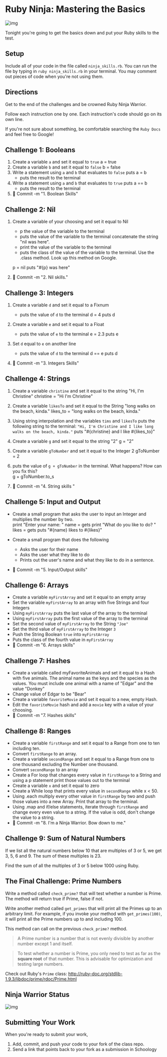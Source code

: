 # Ruby Ninja: Mastering the Basics

![img](https://41dmav17y2a239wj1k1kd0yt-wpengine.netdna-ssl.com/monitor/wp-content/uploads/sites/3/2016/04/365-Ninja.png)

Tonight you're going to get the basics down and put your Ruby skills to the test.

## Setup

Include all of your code in the file called ```ninja_skills.rb```.  You can run the file by typing in ```ruby ninja_skills.rb``` in your terminal. You may comment out pieces of code when you're not using them.

## Directions

Get to the end of the challenges and be crowned Ruby Ninja Warrior.

Follow each instruction one by one. Each instruction's code should go on its own line.

If you're not sure about something, be comfortable searching the `Ruby Docs` and feel free to Google!

## Challenge 1: Booleans
1.  Create a variable `a` and set it equal to `true`
a = true
2.  Create a variable `b` and set it equal to `false`
b = false
3.  Write a statement using `a` and `b` that evaluates to `false`
puts a = b
    - puts the result to the terminal
4.  Write a statement using `a` and `b` that evaluates to `true`
puts a == b
    - puts the result to the terminal
5. :dart: Commit -m "1. Boolean Skills"

## Challenge 2: Nil
1.  Create a variable of your choosing and set it equal to Nil
    - p the value of the variable to the terminal
    - puts the value of the variable to the terminal concatenate the string "nil was here".
    - print the value of the variable to the terminal
    - puts the class of the value of the variable to the terminal.  Use the .class method.  Look up this method on Google.

    p = nil
puts "#{p} was here"

2. :dart: Commit -m "2. Nil skills."

## Challenge 3: Integers
1.  Create a variable `d` and set it equal to a Fixnum
    -  puts the value of `d`  to the terminal
    d = 4
    puts d
2.  Create a variable `e` and set it equal to a Float
    -  puts the value of `e`  to the terminal
e = 2.3
puts e

3.  Set `d` equal to `e` on another line
    -  puts the value of `d` to the terminal
d == e
puts d

4. :dart: Commit -m "3. Integers Skills"

## Challenge 4: Strings
1.  Create a variable `christine` and set it equal to the string "Hi, I'm Christine"
christine = "Hi I'm Christine"

2.  Create a variable `likesTo` and set it equal to the String "long walks on the beach, kinda."
likes_to = "long walks on the beach, kinda."
3.  Using string interpolation and the variables `tims` and `likesTo` puts the following string to the terminal:
    `"Hi, I'm Christine and I like long walks on the beach, kinda."`
    puts "#{christine} and I like #{likes_to}"
4.  Create a variable `g` and set it equal to the string "2"
g = "2"
5.  Create a variable `gToNumber` and set it equal to the Integer 2
gToNumber = 2
6.  puts the value of `g + gToNumber` in the terminal.  What happens?  How can you fix this?  
g + gToNumber.to_s
7. :dart: Commit -m "4. String skills "


## Challenge 5: Input and Output
-  Create a small program that asks the user to input an Integer and multiplies the number by two.  
print "Enter your name: "
name = gets
print "What do you like to do? "
likes = gets
puts "#{name} likes to #{likes}"

-  Create a small program that does the following
    -  Asks the user for their name
    -  Asks the user what they like to do
    -  Prints out the user's name and what they like to do in a sentence.
- :dart: Commit -m "5. Input/Output skills"

## Challenge 6: Arrays
-  Create a variable ```myFirstArray``` and set it equal to an empty array
-  Set the variable ```myFirstArray``` to an array with five Strings and four Integers
-  Using ```myFirstArray``` puts the last value of the array to the terminal
-  Using ```myFirstArray``` puts the first value of the array to the terminal
-  Set the second value of ```myFirstArray``` to the String ```"Joe"```
-  Set the third value of ```myFirstArray``` to the Integer ```3```
-  Push the String Boolean ```true``` into ```myFirstArray```
-  Puts the class of the fourth value in ```myFirstArray```
- :dart: Commit -m "6. Arrays skills"

## Challenge 7: Hashes
-  Create a variable called myFavoriteAnimals and set it equal to a Hash with five animals.  The animal name as the keys and the species as the values.  You must include one animal with a name of "Edgar" and the value "Donkey"
-  Change value of Edgar to be "Bear"
-  Create a variable ```favoriteMovie``` and set it equal to a new, empty Hash.
-  Edit the ```favoriteMovie``` hash and add a ```movie``` key with a value of your choosing.
- :dart: Commit -m "7. Hashes skills"

## Challenge 8: Ranges
-  Create a variable ```firstRange``` and set it equal to a Range from one to ten including ten.
-  Convert ```firstRange``` to an array.
-  Create a variable ```secondRange``` and set it equal to a Range from one to one thousand excluding the Number one thousand.  
-  Convert ```secondRange``` to an array
-  Create a For loop that changes every value in ```firstRange``` to a String and using a p statement print those values out to the terminal
- Create a variable ```x``` and set it equal to zero
- Create a While loop that prints every value in ```secondRange``` while x < 50.
- Using .each multiply every other value in ```firstRange``` by two and push those values into a new Array.  Print that array to the terminal.
- Using .map and if/else statements, iterate through ```firstRange``` and change every even value to a string.  If the value is odd, don't change the value to a string.
- :dart: Commit -m "8. I'm a Ninja Warrior. Bow down to me."

## Challenge 9: Sum of Natural Numbers
If we list all the natural numbers below 10 that are multiples of 3 or 5, we get 3, 5, 6 and 9. The sum of these multiples is 23.

Find the sum of all the multiples of 3 or 5 below 1000 using Ruby.

## The Final Challenge: Prime Numbers

Write a method called `check_prime?` that will test whether a number is Prime. The method will return true if Prime, false if not.

Write another method called `get_primes` that will print all the Primes up to an arbitrary limit. For example, if you invoke your method with `get_primes(100)`, it will print all the Prime numbers up to and including 100.

This method can call on the previous `check_prime?` method.


> A Prime number is a number that is not evenly divisible by another number except 1 and itself.

> To test whether a number is Prime, you only need to test as far as the **square root** of that number. This is advisable for optimization and testing large numbers.

Check out Ruby's `Prime` class: http://ruby-doc.org/stdlib-1.9.3/libdoc/prime/rdoc/Prime.html

## Ninja Warrior Status
![img](http://img.blogduwebdesign.com/benjamin-sanchez/578/couvRubyNinja.jpg)

## Submitting Your Work

  When you're ready to submit your work,

  1.  Add, commit, and push your code to your fork of the class repo.
  2.  Send a link that points back to your fork as a submission in Schoology

